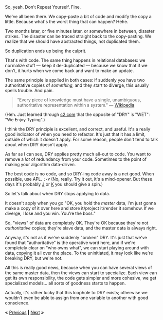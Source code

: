 So, yeah. Don't Repeat Yourself. Fine.

We've all been there. We copy-paste a bit of code and modify the copy a little.
Because what's the worst thing that can happen? Hehe.

Two months later, or five minutes later, or somewhere in between, disaster
strikes. The disaster can be traced straight back to the copy-pasting. We
realize that we should have abstracted things, not duplicated them.

So duplication ends up being the culprit.

That's with code. The same thing happens in relational databases: we normalize
stuff &mdash; keep it de-duplicated &mdash; because we know that if we don't,
it hurts when we come back and want to make an update.

The same principle is applied in both cases: if suddenly you have two
authoritative copies of *something*, and they start to diverge, this usually
spells trouble. And pain.

> "Every piece of knowledge must have a single, unambiguous, authoritative
> representation within a system." &mdash;
> [Wikipedia](https://en.wikipedia.org/wiki/Don%27t_repeat_yourself)

(Heh. Just learned through
[c2.com](http://www.c2.com/cgi/wiki?DontRepeatYourself) that the opposite of
"DRY" is "WET": "We Enjoy Typing".)

I think the DRY principle is excellent, and correct, and useful. It's a really
good indicator of when you need to refactor. It's just that it has a limit,
outside of which it doesn't apply. For some reason, people don't tend to talk
about when DRY doesn't apply.

As far as I can see, DRY applies pretty much all-out to code. You want to
remove a *lot* of redundancy from your code. Sometimes to the point of making
your algorithm data-driven.

The best code is no code, and so DRY-ing code away is a net good. When
possible, use APL. `:-P` (No, really. Try it out, it's a mind-opener. But these
days it's probably [J](http://jsoftware.com/) or [K](http://www.kx.com/) you
should give a spin.)

So let's talk about when DRY stops applying to data.

It doesn't apply when you go "OK, you hold the *master* data, I'm just gonna
make a copy of it over here and store it/project it/render it somehow. If we
diverge, I lose and you win. You're the boss."

So, "views" of data are completely OK. They're OK because they're not
*authoritative* copies; they're slave data, and the master data is always
right.

Anyway, it's not as if we've suddenly "broken" DRY. It's just that we've found
that "authoritative" is the operative word here, and if we're completely clear
on "who owns what", we can start playing around with data, copying it all over
the place. To the uninitiated, it may look like we're breaking DRY, but we're
not.

All this is really good news, because when you can have several views of the
same master data, then the views can start to specialize. Each view can get its
own responsibility, the code gets simpler and more cohesive, we get specialized
models... all sorts of goodness starts to happen.

Actually, it's rather lucky that this loophole to DRY exists; otherwise we
wouldn't even be able to assign from one variable to another with good
conscience.

**«** [Previous](PROMISE.md) **|** [Next](HEX.md) **»**

